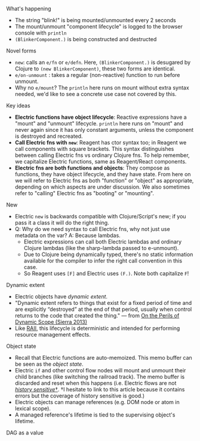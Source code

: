 What's happening

* The string "blink!" is being mounted/unmounted every 2 seconds
* The mount/unmount "component lifecycle" is logged to the browser console with `println`
* `(BlinkerComponent.)` is being constructed and destructed 

Novel forms

* `new`: calls an `e/fn` or `e/defn`. Here, `(BlinkerComponent.)` is desugared by Clojure to `(new BlinkerComponent)`, these two forms are identical.
* `e/on-unmount` : takes a regular (non-reactive) function to run before unmount.
* Why no `e/mount`? The `println` here runs on mount without extra syntax needed, we'd like to see a concrete use case not covered by this.

Key ideas

* **Electric functions have object lifecycle**: Reactive expressions have a "mount" and "unmount" lifecycle. `println` here runs on "mount" and never again since it has only constant arguments, unless the component is destroyed and recreated.
* **Call Electric fns with `new`**: Reagent has ctor syntax too; in Reagent we call components with square brackets. This syntax distinguishes between calling Electric fns vs ordinary Clojure fns. To help remember, we capitalize Electric functions, same as Reagent/React components.
* **Electric fns are both functions and objects**: They compose as functions, they have object lifecycle, and they have state. From here on we will refer to Electric fns as both "function" or "object" as appropriate, depending on which aspects are under discussion. We also sometimes refer to "calling" Electric fns as "booting" or "mounting".

New

* Electric `new` is backwards compatible with Clojure/Script's new; if you pass it a class it will do the right thing.
* Q: Why do we need syntax to call Electric fns, why not just use metadata on the var? A: Because lambdas. 
  * Electric expressions can call both Electric lambdas and ordinary Clojure lambdas (like the sharp-lambda passed to e-unmount). 
  * Due to Clojure being dynamically typed, there's no static information available for the compiler to infer the right call convention in this case. 
  * So Reagent uses `[F]` and Electric uses `(F.)`. Note both capitalize `F`!

Dynamic extent

- Electric objects have *dynamic extent*.
- "Dynamic extent refers to things that exist for a fixed period of time and are explicitly “destroyed” at the end of that period, usually when control returns to the code that created the thing." — from [On the Perils of Dynamic Scope (Sierra 2013)](https://stuartsierra.com/2013/03/29/perils-of-dynamic-scope)
- Like [RAII](https://en.wikipedia.org/wiki/Resource_acquisition_is_initialization), this lifecycle is deterministic and intended for performing resource management effects.

Object state

- Recall that Electric functions are auto-memoized. This memo buffer can be seen as the *object state*.
- Electric `if` and other control flow nodes will mount and unmount their child branches (like switching the railroad track). The memo buffer is discarded and reset when this happens (i.e. Electric flows are not [*history sensitive*†](https://blog.janestreet.com/breaking-down-frp/). †I hesitate to link to this article because it contains errors but the coverage of history sensitive is good.)
- Electric objects can manage references (e.g. DOM node or atom in lexical scope).
- A managed reference's lifetime is tied to the supervising object's lifetime.

DAG as a value
